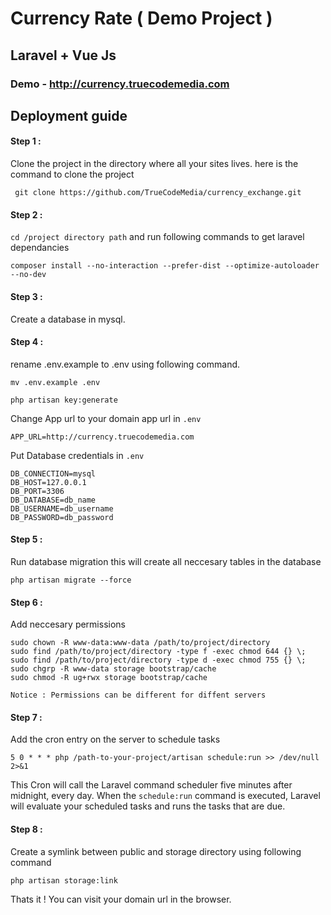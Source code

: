 # Currency Rate ( Demo Project ) 

## Laravel + Vue Js

### Demo - [http://currency.truecodemedia.com ](http://currency.truecodemedia.com)

## Deployment guide

#### Step 1 : 

Clone the project in the directory where all your sites lives. here is the command to clone the project 

` git clone https://github.com/TrueCodeMedia/currency_exchange.git`


#### Step 2 : 

`cd /project directory path` and run following commands to get laravel dependancies

`composer install --no-interaction --prefer-dist --optimize-autoloader --no-dev`

#### Step 3 : 

Create a database in mysql. 

#### Step 4 : 

rename .env.example to .env using following command. 

`mv .env.example .env`  

`php artisan key:generate`


Change App url to your domain app url in `.env`

```
APP_URL=http://currency.truecodemedia.com
```


Put Database credentials in `.env`

```
DB_CONNECTION=mysql
DB_HOST=127.0.0.1
DB_PORT=3306
DB_DATABASE=db_name
DB_USERNAME=db_username
DB_PASSWORD=db_password
```

#### Step 5 : 

Run database migration this will create all neccesary tables in the database

`php artisan migrate --force`


#### Step 6 : 
Add neccesary permissions 

```
sudo chown -R www-data:www-data /path/to/project/directory
sudo find /path/to/project/directory -type f -exec chmod 644 {} \; 
sudo find /path/to/project/directory -type d -exec chmod 755 {} \;
sudo chgrp -R www-data storage bootstrap/cache
sudo chmod -R ug+rwx storage bootstrap/cache

```

`Notice : Permissions can be different for diffent servers`


#### Step 7 : 

Add the cron entry on the server to schedule tasks 

`5 0 * * * php /path-to-your-project/artisan schedule:run >> /dev/null 2>&1`


This Cron will call the Laravel command scheduler five minutes after midnight, every day. When the  `schedule:run` command is executed, Laravel will evaluate your scheduled tasks and runs the tasks that are due.


#### Step 8 : 

Create a symlink between public and storage directory using following command 

`php artisan storage:link`



Thats it ! You can visit your domain url in the browser. 

